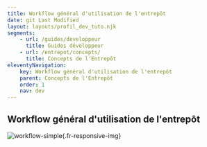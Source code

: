 ```yaml
---
title: Workflow général d'utilisation de l'entrepôt
date: git Last Modified
layout: layouts/profil_dev_tuto.njk
segments:
    - url: /guides/developpeur
      title: Guides développeur
    - url: /entrepot/concepts/
      title: Concepts de l'Entrepôt
eleventyNavigation:
    key: Workflow général d'utilisation de l'entrepôt
    parent: Concepts de l'Entrepôt
    order: 1
    nav: dev
---
```


## Workflow général d'utilisation de l'entrepôt

![workflow-simple](/img/entrepot/workflow-simple.png){.fr-responsive-img}

